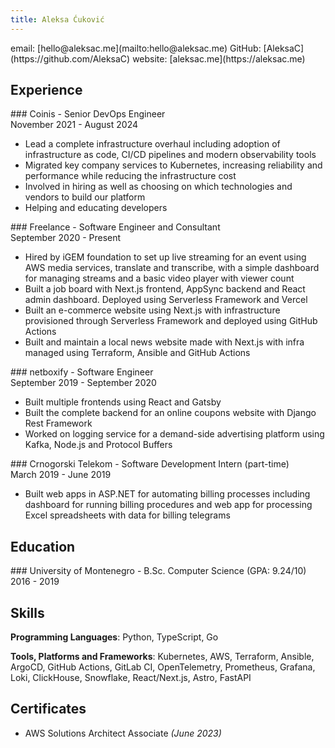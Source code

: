 ```yaml
---
title: Aleksa Ćuković
---
```


<div class="contact">
email: [hello@aleksac.me](mailto:hello@aleksac.me)
GitHub: [AleksaC](https://github.com/AleksaC)
website: [aleksac.me](https://aleksac.me)
</div>

## Experience

<div class="work-entry">
### Coinis - <span class="position">Senior DevOps Engineer</span>
<div class="period">November 2021 - August 2024</div>
</div>

- Lead a complete infrastructure overhaul including adoption of infrastructure as code, CI/CD pipelines and modern observability tools
- Migrated key company services to Kubernetes, increasing reliability and performance while reducing the infrastructure cost
- Involved in hiring as well as choosing on which technologies and vendors to build our platform
- Helping and educating developers

<div class="work-entry">
### Freelance - <span class="position">Software Engineer and Consultant</span>
<div class="period">September 2020 - Present</div>
</div>

- Hired by iGEM foundation to set up live streaming for an event using AWS media services, translate and transcribe, with a simple dashboard for managing streams and a basic video player with viewer count
- Built a job board with Next.js frontend, AppSync backend and React admin dashboard. Deployed using Serverless Framework and Vercel
- Built an e-commerce website using Next.js with infrastructure provisioned through Serverless Framework and deployed using GitHub Actions
- Built and maintain a local news website made with Next.js with infra managed using Terraform, Ansible and GitHub Actions

<div class="work-entry">
### netboxify - <span class="position">Software Engineer</span>
<div class="period">September 2019 - September 2020</div>
</div>

- Built multiple frontends using React and Gatsby
- Built the complete backend for an online coupons website with Django Rest Framework
- Worked on logging service for a demand-side advertising platform using Kafka, Node.js and Protocol Buffers

<div class="work-entry">
### Crnogorski Telekom - <span class="position">Software Development Intern (part-time)</span>
<div class="period">March 2019 - June 2019</div>
</div>

- Built web apps in ASP.NET for automating billing processes including dashboard for running billing procedures and web app for processing Excel spreadsheets with data for billing telegrams

## Education

<div class="work-entry">
### University of Montenegro - <span class="position">B.Sc. Computer Science (GPA: 9.24/10)</span>
<div class="period">2016 - 2019</div>
</div>

## Skills

**Programming Languages**: Python, TypeScript, Go

**Tools, Platforms and Frameworks**: Kubernetes, AWS, Terraform, Ansible, ArgoCD, GitHub Actions, GitLab CI, OpenTelemetry, Prometheus, Grafana, Loki, ClickHouse, Snowflake, React/Next.js, Astro, FastAPI

## Certificates

- AWS Solutions Architect Associate *(June 2023)*
